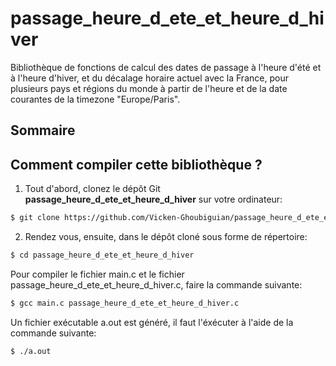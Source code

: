 # passage_heure_d_ete_et_heure_d_hiver

Bibliothèque de fonctions de calcul des dates de passage à l'heure d'été et à l'heure d'hiver, et du décalage horaire actuel avec la France, pour plusieurs pays et régions du monde à partir de l'heure et de la date courantes de la timezone "Europe/Paris".

## Sommaire

## Comment compiler cette bibliothèque ?

1. Tout d'abord, clonez le dépôt Git __passage_heure_d_ete_et_heure_d_hiver__ sur votre ordinateur:
  ```bash
  $ git clone https://github.com/Vicken-Ghoubiguian/passage_heure_d_ete_et_heure_d_hiver
  ```

2. Rendez vous, ensuite, dans le dépôt cloné sous forme de répertoire:
  ```bash
  $ cd passage_heure_d_ete_et_heure_d_hiver
  ```

Pour compiler le fichier main.c et le fichier passage_heure_d_ete_et_heure_d_hiver.c, faire la commande suivante:
```bash
$ gcc main.c passage_heure_d_ete_et_heure_d_hiver.c
```

Un fichier exécutable a.out est généré, il faut l'éxécuter à l'aide de la commande suivante:
```bash
$ ./a.out
```
